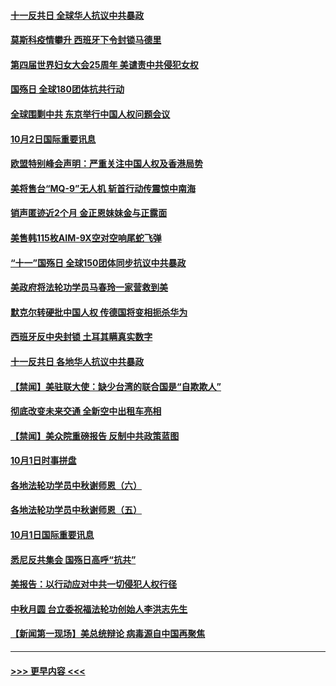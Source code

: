 #### [十一反共日 全球华人抗议中共暴政](../pages/prog202/a102954586.md?t=10030151) 
#### [莫斯科疫情攀升 西班牙下令封锁马德里](../pages/prog202/a102954540.md?t=10030151) 
#### [第四届世界妇女大会25周年 美谴责中共侵犯女权](../pages/prog202/a102954538.md?t=10030151) 
#### [国殇日 全球180团体抗共行动](../pages/prog202/a102954483.md?t=10030151) 
#### [全球围剿中共 东京举行中国人权问题会议](../pages/prog202/a102954474.md?t=10030151) 
#### [10月2日国际重要讯息](../pages/prog202/a102954222.md?t=10030151) 
#### [欧盟特别峰会声明：严重关注中国人权及香港局势](../pages/prog202/a102954169.md?t=10030151) 
#### [美将售台“MQ-9”无人机 斩首行动传震惊中南海](../pages/prog202/a102954124.md?t=10030151) 
#### [销声匿迹近2个月 金正恩妹妹金与正露面](../pages/prog202/a102954053.md?t=10030151) 
#### [美售韩115枚AIM-9X空对空响尾蛇飞弹](../pages/prog202/a102954020.md?t=10030151) 
#### [“十一”国殇日 全球150团体同步抗议中共暴政](../pages/prog202/a102953832.md?t=10030151) 
#### [美政府将法轮功学员马春玲一家营救到美](../pages/prog202/a102953959.md?t=10030151) 
#### [默克尔转硬批中国人权  传德国将变相扼杀华为](../pages/prog202/a102953746.md?t=10030151) 
#### [西班牙反中央封锁 土耳其瞒真实数字](../pages/prog202/a102953731.md?t=10030151) 
#### [十一反共日 各地华人抗议中共暴政](../pages/prog202/a102953671.md?t=10030151) 
#### [【禁闻】美驻联大使：缺少台湾的联合国是“自欺欺人”](../pages/prog202/a102953817.md?t=10030151) 
#### [彻底改变未来交通 全新空中出租车亮相](../pages/prog202/a102953801.md?t=10030151) 
#### [【禁闻】美众院重磅报告 反制中共政策蓝图](../pages/prog202/a102953767.md?t=10030151) 
#### [10月1日时事拼盘](../pages/prog202/a102953769.md?t=10030151) 
#### [各地法轮功学员中秋谢师恩（六）](../pages/prog202/a102953703.md?t=10030151) 
#### [各地法轮功学员中秋谢师恩（五）](../pages/prog202/a102953565.md?t=10030151) 
#### [10月1日国际重要讯息](../pages/prog202/a102953467.md?t=10030151) 
#### [悉尼反共集会 国殇日高呼“抗共”](../pages/prog202/a102953422.md?t=10030151) 
#### [美报告：以行动应对中共一切侵犯人权行径](../pages/prog202/a102953402.md?t=10030151) 
#### [中秋月圆 台立委祝福法轮功创始人李洪志先生](../pages/prog202/a102953381.md?t=10030151) 
#### [【新闻第一现场】美总统辩论 病毒源自中国再聚焦](../pages/prog202/a102953358.md?t=10030151) 

----
#### [ >>> 更早内容 <<< ](../indexes/prog202-earlier.md)
